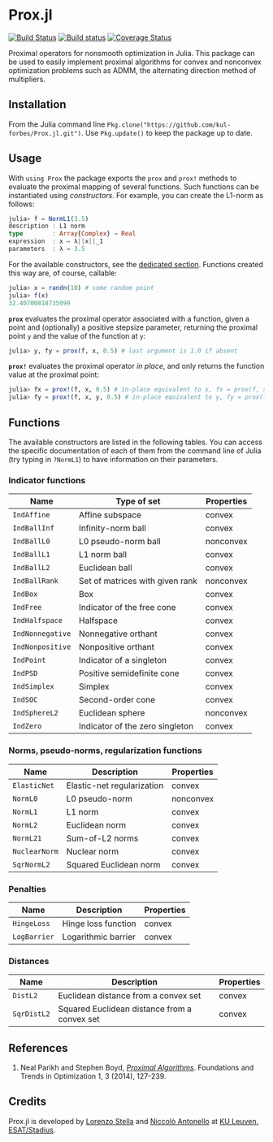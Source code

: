 # Prox.jl

[![Build Status](https://travis-ci.org/kul-forbes/Prox.jl.svg?branch=master)](https://travis-ci.org/kul-forbes/Prox.jl) [![Build status](https://ci.appveyor.com/api/projects/status/00rk6ip0y0t2wj8t?svg=true)](https://ci.appveyor.com/project/lostella/prox-jl) [![Coverage Status](https://coveralls.io/repos/github/kul-forbes/Prox.jl/badge.svg?branch=master)](https://coveralls.io/github/kul-forbes/Prox.jl?branch=master)


Proximal operators for nonsmooth optimization in Julia.
This package can be used to easily implement proximal algorithms
for convex and nonconvex optimization problems such as ADMM,
the alternating direction method of multipliers.

## Installation

From the Julia command line `Pkg.clone("https://github.com/kul-forbes/Prox.jl.git")`.
Use `Pkg.update()` to keep the package up to date.

## Usage

With `using Prox` the package exports the `prox` and `prox!` methods to evaluate
the proximal mapping of several functions. Such functions can be instantiated using
*constructors*. For example, you can create the L1-norm as follows:

```julia
julia> f = NormL1(3.5)
description : L1 norm
type        : Array{Complex} → Real
expression  : x ↦ λ||x||_1
parameters  : λ = 3.5
```

For the available constructors, see the [dedicated section](https://github.com/kul-forbes/Prox.jl#functions).
Functions created this way are, of course, callable:

```julia
julia> x = randn(10) # some random point
julia> f(x)
32.40700818735099
```

**`prox`** evaluates the proximal operator associated with a function, given a point and (optionally) a positive stepsize parameter,
returning the proximal point `y` and the value of the function at `y`:

```julia
julia> y, fy = prox(f, x, 0.5) # last argument is 1.0 if absent
```

**`prox!`** evaluates the proximal operator *in place*, and only returns the function value at the proximal point:

```julia
julia> fx = prox!(f, x, 0.5) # in-place equivalent to x, fx = prox(f, x, 0.5)
julia> fy = prox!(f, x, y, 0.5) # in-place equivalent to y, fy = prox(f, x, 0.5)
```

## Functions

The available constructors are listed in the following tables.
You can access the specific documentation of each of them from the command line
of Julia (try typing in `?NormL1`) to have information on their parameters.

### Indicator functions

Name            | Type of set                         | Properties
----------------|-------------------------------------|----------------
`IndAffine`     | Affine subspace                     | convex
`IndBallInf`    | Infinity-norm ball                  | convex
`IndBallL0`     | L0 pseudo-norm ball                 | nonconvex
`IndBallL1`     | L1 norm ball                        | convex
`IndBallL2`     | Euclidean ball                      | convex
`IndBallRank`   | Set of matrices with given rank     | nonconvex
`IndBox`        | Box                                 | convex
`IndFree`       | Indicator of the free cone          | convex
`IndHalfspace`  | Halfspace                           | convex
`IndNonnegative`| Nonnegative orthant                 | convex
`IndNonpositive`| Nonpositive orthant                 | convex
`IndPoint`      | Indicator of a singleton            | convex
`IndPSD`        | Positive semidefinite cone          | convex
`IndSimplex`    | Simplex                             | convex
`IndSOC`        | Second-order cone                   | convex
`IndSphereL2`   | Euclidean sphere                    | nonconvex
`IndZero`       | Indicator of the zero singleton     | convex

### Norms, pseudo-norms, regularization functions

Name            | Description                         | Properties
----------------|-------------------------------------|----------------
`ElasticNet`    | Elastic-net regularization          | convex
`NormL0`        | L0 pseudo-norm                      | nonconvex
`NormL1`        | L1 norm                             | convex
`NormL2`        | Euclidean norm                      | convex
`NormL21`       | Sum-of-L2 norms                     | convex
`NuclearNorm`   | Nuclear norm                        | convex
`SqrNormL2`     | Squared Euclidean norm              | convex

### Penalties

Name            | Description                         | Properties
----------------|-------------------------------------|-----------------
`HingeLoss`     | Hinge loss function                 | convex
`LogBarrier`    | Logarithmic barrier                 | convex

### Distances

Name            | Description                                          | Properties
----------------|------------------------------------------------------|----------------
`DistL2`        | Euclidean distance from a convex set                 | convex
`SqrDistL2`     | Squared Euclidean distance from a convex set         | convex

## References

1. Neal Parikh and Stephen Boyd, [*Proximal Algorithms*](http://dx.doi.org/10.1561/2400000003).
Foundations and Trends in Optimization 1, 3 (2014), 127-239.

## Credits

Prox.jl is developed by [Lorenzo Stella](https://lostella.github.io) and [Niccolò Antonello](http://homes.esat.kuleuven.be/~nantonel/) at [KU Leuven, ESAT/Stadius](https://www.esat.kuleuven.be/stadius/).
